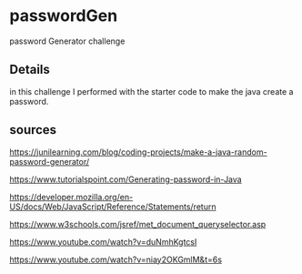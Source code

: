 # passwordGen
password Generator challenge 

## Details 

in this challenge I performed with the starter code to make the java create a password.

## sources

https://junilearning.com/blog/coding-projects/make-a-java-random-password-generator/

https://www.tutorialspoint.com/Generating-password-in-Java

https://developer.mozilla.org/en-US/docs/Web/JavaScript/Reference/Statements/return

https://www.w3schools.com/jsref/met_document_queryselector.asp

https://www.youtube.com/watch?v=duNmhKgtcsI

https://www.youtube.com/watch?v=niay2OKGmlM&t=6s